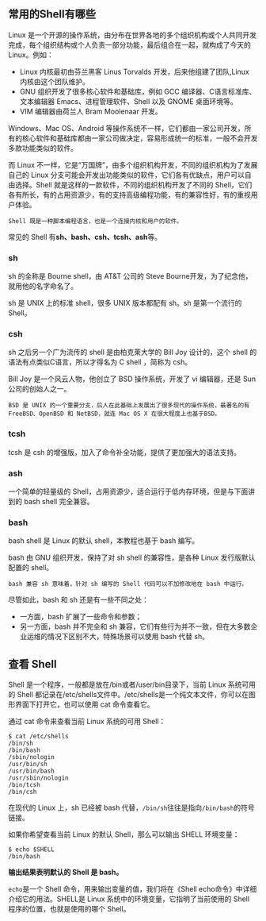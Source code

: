 ## 常用的Shell有哪些

Linux 是一个开源的操作系统，由分布在世界各地的多个组织机构或个人共同开发完成，每个组织结构或个人负责一部分功能，最后组合在一起，就构成了今天的 Linux。例如：
- Linux 内核最初由芬兰黑客 Linus Torvalds 开发，后来他组建了团队,Linux 内核由这个团队维护。
- GNU 组织开发了很多核心软件和基础库，例如 GCC 编译器、C语言标准库、文本编辑器 Emacs、进程管理软件、Shell 以及 GNOME 桌面环境等。
- VIM 编辑器由荷兰人 Bram Moolenaar 开发。

Windows、Mac OS、Android 等操作系统不一样，它们都由一家公司开发，所有的核心软件和基础库都由一家公司做决定，容易形成统一的标准，一般不会开发多款功能类似的软件。

而 Linux 不一样，它是“万国牌”，由多个组织机构开发，不同的组织机构为了发展自己的 Linux 分支可能会开发出功能类似的软件，它们各有优缺点，用户可以自由选择。Shell 就是这样的一款软件，不同的组织机构开发了不同的 Shell，它们各有所长，有的占用资源少，有的支持高级编程功能，有的兼容性好，有的重视用户体验。
```
Shell 既是一种脚本编程语言，也是一个连接内核和用户的软件。
```
常见的 Shell 有**sh、bash、csh、tcsh、ash**等。

### sh

sh 的全称是 Bourne shell，由 AT&T 公司的 Steve Bourne开发，为了纪念他，就用他的名字命名了。

sh 是 UNIX 上的标准 shell，很多 UNIX 版本都配有 sh。sh 是第一个流行的 Shell。

### csh

sh 之后另一个广为流传的 shell 是由柏克莱大学的 Bill Joy 设计的，这个 shell 的语法有点类似C语言，所以才得名为 C shell ，简称为 csh。

Bill Joy 是一个风云人物，他创立了 BSD 操作系统，开发了 vi 编辑器，还是 Sun 公司的创始人之一。

```
BSD 是 UNIX 的一个重要分支，后人在此基础上发展出了很多现代的操作系统，最著名的有 FreeBSD、OpenBSD 和 NetBSD，就连 Mac OS X 在很大程度上也基于BSD。
```

### tcsh

tcsh 是 csh 的增强版，加入了命令补全功能，提供了更加强大的语法支持。

### ash

一个简单的轻量级的 Shell，占用资源少，适合运行于低内存环境，但是与下面讲到的 bash shell 完全兼容。

### bash

bash shell 是 Linux 的默认 shell，本教程也基于 bash 编写。

bash 由 GNU 组织开发，保持了对 sh shell 的兼容性，是各种 Linux 发行版默认配置的 shell。
```
bash 兼容 sh 意味着，针对 sh 编写的 Shell 代码可以不加修改地在 bash 中运行。
```
尽管如此，bash 和 sh 还是有一些不同之处：
- 一方面，bash 扩展了一些命令和参数；
- 另一方面，bash 并不完全和 sh 兼容，它们有些行为并不一致，但在大多数企业运维的情况下区别不大，特殊场景可以使用 bash 代替 sh。

## 查看 Shell
Shell 是一个程序，一般都是放在/bin或者/user/bin目录下，当前 Linux 系统可用的 Shell 都记录在/etc/shells文件中。/etc/shells是一个纯文本文件，你可以在图形界面下打开它，也可以使用 cat 命令查看它。

通过 cat 命令来查看当前 Linux 系统的可用 Shell：
```
$ cat /etc/shells
/bin/sh
/bin/bash
/sbin/nologin
/usr/bin/sh
/usr/bin/bash
/usr/sbin/nologin
/bin/tcsh
/bin/csh
```

在现代的 Linux 上，sh 已经被 bash 代替，```/bin/sh```往往是指向```/bin/bash```的符号链接。

如果你希望查看当前 Linux 的默认 Shell，那么可以输出 SHELL 环境变量：
```
$ echo $SHELL
/bin/bash
```
**输出结果表明默认的 Shell 是 bash。**

```echo```是一个 Shell 命令，用来输出变量的值，我们将在《Shell echo命令》中详细介绍它的用法。SHELL是 Linux 系统中的环境变量，它指明了当前使用的 Shell 程序的位置，也就是使用的哪个 Shell。
